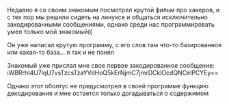 Недавно я со своим знакомым посмотрел крутой фильм про хакеров, и с тех пор мы решили сидеть на линуксе и общаться исключительно закодированными сообщениями, однако среди нас программировать умел только мой знакомый((

Он уже написал крутую программу, с его слов там что-то базированное или какая-то база... я так и не понял

Знакомый уже прислал мне свое первое закодированное сообщение: iWBRrhI4U7lqU7vsTzcsTzaYVdHoQ5kErNjmC7jmrDCklOcdQNCelPCYEy==

Однако этот оболтус не предусмотрел в своей программе функцию декодирования и мне остается только догадываться о содержимом
